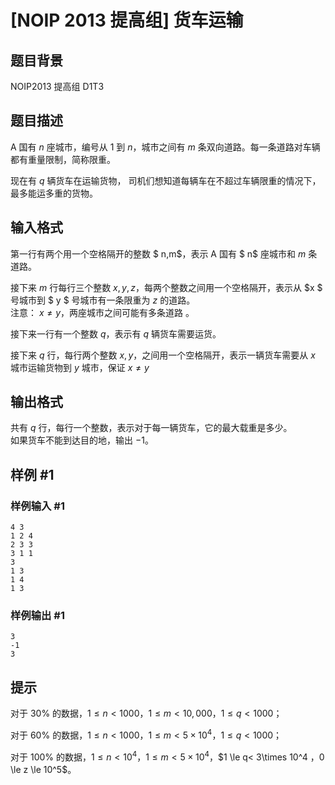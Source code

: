 # [NOIP 2013 提高组] 货车运输

## 题目背景

NOIP2013 提高组 D1T3

## 题目描述

A 国有 $n$ 座城市，编号从 $1$ 到 $n$，城市之间有 $m$ 条双向道路。每一条道路对车辆都有重量限制，简称限重。  

现在有 $q$ 辆货车在运输货物， 司机们想知道每辆车在不超过车辆限重的情况下，最多能运多重的货物。

## 输入格式

第一行有两个用一个空格隔开的整数 $ n,m$，表示 A 国有 $ n$ 座城市和 $m$ 条道路。  

接下来 $m$ 行每行三个整数 $x, y, z$，每两个整数之间用一个空格隔开，表示从 $x $ 号城市到 $ y $ 号城市有一条限重为 $z$ 的道路。    
注意： $x \neq y$，两座城市之间可能有多条道路 。

接下来一行有一个整数 $q$，表示有 $q$ 辆货车需要运货。

接下来 $q$ 行，每行两个整数 $x,y$，之间用一个空格隔开，表示一辆货车需要从 $x$ 城市运输货物到 $y$ 城市，保证 $x \neq y$

## 输出格式

共有 $q$ 行，每行一个整数，表示对于每一辆货车，它的最大载重是多少。  
如果货车不能到达目的地，输出 $-1$。

## 样例 #1

### 样例输入 #1

```
4 3
1 2 4
2 3 3
3 1 1
3
1 3
1 4
1 3
```

### 样例输出 #1

```
3
-1
3
```

## 提示

对于 $30\%$ 的数据，$1 \le n < 1000$，$1 \le m < 10,000$，$1\le q< 1000$；

对于 $60\%$ 的数据，$1 \le n < 1000$，$1 \le m < 5\times 10^4$，$1 \le q< 1000$；

对于 $100\%$ 的数据，$1 \le n < 10^4$，$1 \le m < 5\times 10^4$，$1 \le q< 3\times 10^4 $，$0 \le z \le 10^5$。